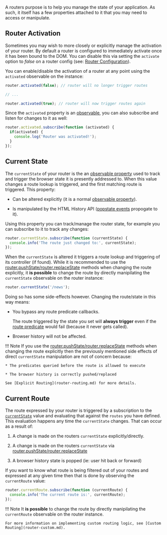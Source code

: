 A routers purpose is to help you manage the state of your application. As such, it itself has a few properties attached to it that you may need to access or manipulate.

## Router Activation

Sometimes you may wish to more closely or explicitly manage the activation of your router. By default a router is configured to immediately activate once it has been bound to the DOM. You can disable this via setting the `activate` option to *false* on a router config (see: [Router Configuration](router-creation.md#configuration)).

You can enable/disable the activation of a router at any point using the `activated` observable on the instance:

```javascript
router.activated(false); // router will no longer trigger routes

// ...

router.activated(true); // router will now trigger routes again
```

Since the `activated` property is an [observable](observables.md), you can also subscribe and listen for changes to it as well:

```javascript
router.activated.subscribe(function (activated) {
  if(activated) {
    console.log('Router was activated!');
  }
});
```

## Current State

The `currentState` of your router is the an [observable property](observables.md) used to track and trigger the browser state it is presently addressed to. When this value changes a route lookup is triggered, and the first matching route is triggered. This property:

* Can be altered explicitly (it is a normal [observable property](observables.md)).

* Is manipulated by the HTML History API ([popstate events](https://developer.mozilla.org/en-US/docs/Web/Events/popstate) propogate to it).

Using this property you can track/manage the router state, for example you can subscribe to it to track any changes:

```javascript
router.currentState.subscribe(function (currentState) {
  console.info('The route just changed to:', currentState);
});
```

When the `currentState` is altered it triggers a route lookup and triggering of its controller (if found). While it is recommended to use the [router.pushState/router.replaceState](router-routing.md#state-change-methods) methods when changing the route explicitly, it **is possible** to change the route by directly manipilating the `currentState` observable on the router instance:

```javascript
router.currentState('/news');
```

Doing so has some side-effects however. Changing the route/state in this way means:

* You bypass any route predicate callbacks.

    The route triggered by the state you set will **always trigger** even if the [route predicate](router-route-config.md#predicate-callback) would fail (because it never gets called).

* Browser history will not be affected.

!!! Note
    If you use the [router.pushState/router.replaceState](router-routing.md#state-change-methods) methods when changing the route explicitly then the previously mentioned side effects of direct `currentState` manipulation are not of concern because:
    
    * The predicates queried before the route is allowed to execute

    * The browser history is correctly pushed/replaced

    See [Explicit Routing](router-routing.md) for more details.

## Current Route

The route expressed by your router is triggered by a subscription to the [`currentState`](#current-state) value and evaluating that against the `routes` you have defined. This evaluation happens any time the `currentState` changes. That can occur as a result of:

1. A change is made on the routers `currentState` explicitly/directly.

1. A change is made on the routers `currentState` via [router.pushState/router.replaceState](router-routing.md#state-change-methods)

1. A browser history state is popped (ie: user hit back or forward)

If you want to know what route is being filtered out of your routes and expressed at any given time then that is done by observing the `currentRoute` value:

```javascript
router.currentRoute.subscribe(function (currentRoute) {
  console.info('The current route is:', currentRoute);
});
```

!!! Note
    It **is possible** to change the route by directly manipilating the `currentRoute` observable on the router instance.

    For more information on implementing custom routing logic, see [Custom Routing](router-custom.md).

